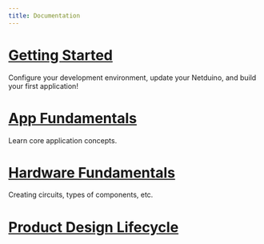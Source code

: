 ```yaml
---
title: Documentation
---
```


# [Getting Started](Legacy_Netduino/Getting_Started)

Configure your development environment, update your Netduino, and build your first application!


# [App Fundamentals](Application_Fundamentals)

Learn core application concepts.

# [Hardware Fundamentals](Hardware)

Creating circuits, types of components, etc.

# [Product Design Lifecycle](Product_Design_Lifecycle)

